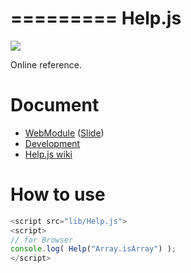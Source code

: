 =========
Help.js
=========

![](https://travis-ci.org/uupaa/Help.js.png)

Online reference.

# Document

- [WebModule](https://github.com/uupaa/WebModule) ([Slide](http://uupaa.github.io/Slide/slide/WebModule/index.html))
- [Development](https://github.com/uupaa/WebModule/wiki/Development)
- [Help.js wiki](https://github.com/uupaa/Help.js/wiki/Help)


# How to use

```js
<script src="lib/Help.js">
<script>
// for Browser
console.log( Help("Array.isArray") );
</script>
```
